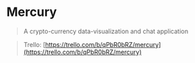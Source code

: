 # Mercury

> A crypto-currency data-visualization and chat application

> Trello: [https://trello.com/b/qPbR0bRZ/mercury](https://trello.com/b/qPbR0bRZ/mercury)